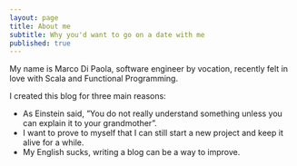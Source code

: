 ```yaml
---
layout: page
title: About me
subtitle: Why you'd want to go on a date with me
published: true
---
```


My name is Marco Di Paola, software engineer by vocation, recently felt in love with Scala and Functional Programming.

I created this blog for three main reasons:

- As Einstein said, ”You do not really understand something unless you can explain it to your grandmother”.
- I want to prove to myself that I can still start a new project and keep it alive for a while.
- My English sucks, writing a blog can be a way to improve.

